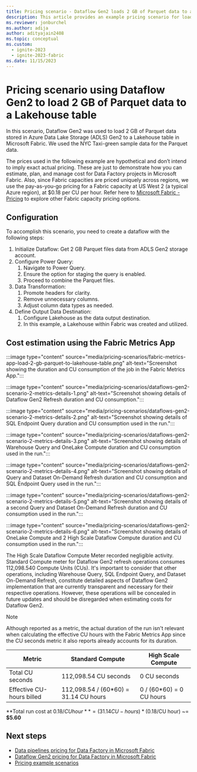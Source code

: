 ```yaml
---
title: Pricing scenario - Dataflow Gen2 loads 2 GB of Parquet data to a Lakehouse table
description: This article provides an example pricing scenario for loading 2 GB of Parquet data to a Lakehouse Table using Dataflow Gen2 for Data Factory in Microsoft Fabric.
ms.reviewer: jonburchel
ms.author: adija
author: adityajain2408
ms.topic: conceptual
ms.custom:
  - ignite-2023
  - ignite-2023-fabric
ms.date: 11/15/2023
---
```


# Pricing scenario using Dataflow Gen2 to load 2 GB of Parquet data to a Lakehouse table

In this scenario, Dataflow Gen2 was used to load 2 GB of Parquet data stored in Azure Data Lake Storage (ADLS) Gen2 to a Lakehouse table in Microsoft Fabric. We used the NYC Taxi-green sample data for the Parquet data.

The prices used in the following example are hypothetical and don’t intend to imply exact actual pricing. These are just to demonstrate how you can estimate, plan, and manage cost for Data Factory projects in Microsoft Fabric. Also, since Fabric capacities are priced uniquely across regions, we use the pay-as-you-go pricing for a Fabric capacity at US West 2 (a typical Azure region), at $0.18 per CU per hour. Refer here to [Microsoft Fabric - Pricing](https://azure.microsoft.com/pricing/details/microsoft-fabric/) to explore other Fabric capacity pricing options.

## Configuration

To accomplish this scenario, you need to create a dataflow with the following steps:

1. Initialize Dataflow: Get 2 GB Parquet files data from ADLS Gen2 storage account.
1. Configure Power Query:
   1. Navigate to Power Query.
   1. Ensure the option for staging the query is enabled.
   1. Proceed to combine the Parquet files.
1. Data Transformation:
   1. Promote headers for clarity.
   1. Remove unnecessary columns.
   1. Adjust column data types as needed.
1. Define Output Data Destination:
   1. Configure Lakehouse as the data output destination.
   1. In this example, a Lakehouse within Fabric was created and utilized.

## Cost estimation using the Fabric Metrics App

:::image type="content" source="media/pricing-scenarios/fabric-metrics-app-load-2-gb-parquet-to-lakehouse-table.png" alt-text="Screenshot showing the duration and CU consumption of the job in the Fabric Metrics App.":::

:::image type="content" source="media/pricing-scenarios/dataflows-gen2-scenario-2-metrics-details-1.png" alt-text="Screenshot showing details of Dataflow Gen2 Refresh duration and CU consumption.":::

:::image type="content" source="media/pricing-scenarios/dataflows-gen2-scenario-2-metrics-details-2.png" alt-text="Screenshot showing details of SQL Endpoint Query duration and CU consumption used in the run.":::

:::image type="content" source="media/pricing-scenarios/dataflows-gen2-scenario-2-metrics-details-3.png" alt-text="Screenshot showing details of Warehouse Query and OneLake Compute duration and CU consumption used in the run.":::

:::image type="content" source="media/pricing-scenarios/dataflows-gen2-scenario-2-metrics-details-4.png" alt-text="Screenshot showing details of Query and Dataset On-Demand Refresh duration and CU consumption and SQL Endpoint Query used in the run.":::

:::image type="content" source="media/pricing-scenarios/dataflows-gen2-scenario-2-metrics-details-5.png" alt-text="Screenshot showing details of a second Query and Dataset On-Demand Refresh duration and CU consumption used in the run.":::

:::image type="content" source="media/pricing-scenarios/dataflows-gen2-scenario-2-metrics-details-6.png" alt-text="Screenshot showing details of OneLake Compute and 2 High Scale Dataflow Compute duration and CU consumption used in the run.":::

The High Scale Dataflow Compute Meter recorded negligible activity. Standard Compute meter for Dataflow Gen2 refresh operations consumes 112,098.540 Compute Units (CUs). It's important to consider that other operations, including Warehouse Query, SQL Endpoint Query, and Dataset On-Demand Refresh, constitute detailed aspects of Dataflow Gen2 implementation that are currently transparent and necessary for their respective operations. However, these operations will be concealed in future updates and should be disregarded when estimating costs for Dataflow Gen2.

> [!NOTE]
> Although reported as a metric, the actual duration of the run isn't relevant when calculating the effective CU hours with the Fabric Metrics App since the CU seconds metric it also reports already accounts for its duration.

|Metric  |Standard Compute | High Scale Compute  |
|---------|---------|---------|
|Total CU seconds | 112,098.54 CU seconds | 0 CU seconds |
|Effective CU-hours billed | 112,098.54 / (60*60) = 31.14 CU hours | 0 / (60*60) = 0 CU hours |

**Total run cost at $0.18/CU hour** = (31.14 CU-hours) * ($0.18/CU hour) ~= **$5.60**

## Next steps

- [Data pipelines pricing for Data Factory in Microsoft Fabric](pricing-pipelines.md)
- [Dataflow Gen2 pricing for Data Factory in Microsoft Fabric](pricing-dataflows-gen2.md)
- [Pricing example scenarios](pricing-overview.md#pricing-examples)

